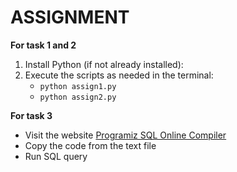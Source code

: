 # ASSIGNMENT

**For task 1 and 2**
1. Install Python (if not already installed):
2. Execute the scripts as needed in the terminal:
   - `python assign1.py`
   - `python assign2.py`

**For task 3**
- Visit the website [Programiz SQL Online Compiler](https://www.programiz.com/sql/online-compiler/)
- Copy the code from the text file
- Run SQL query


